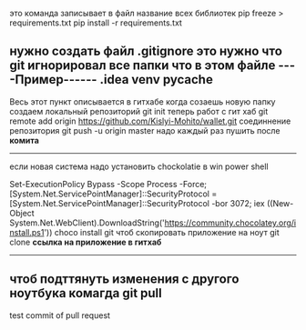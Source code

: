 это команда записывает в файл название всех библиотек
pip freeze > requirements.txt
pip install -r requirements.txt

нужно создать файл .gitignore это нужно что git игнорировал все папки что в этом файле
----Пример------
.idea
venv
__pycache__
----------------------------------------------------------------------------------------
Весь этот пункт описывается в гитхабе когда созаешь новую папку
создаем локальный репозиторий 
git init
теперь работ с гит хаб
git remote add origin https://github.com/Kislyi-Mohito/wallet.git соединнение репозитория
git push -u origin master надо каждый раз пушить после __комита__

----------------------------------------
если новая система
надо установить chockolatie
в win power shell

Set-ExecutionPolicy Bypass -Scope Process -Force; [System.Net.ServicePointManager]::SecurityProtocol = [System.Net.ServicePointManager]::SecurityProtocol -bor 3072; iex ((New-Object System.Net.WebClient).DownloadString('https://community.chocolatey.org/install.ps1'))
choco install git
чтоб скопировать приложение на ноут 
git clone __ссылка на приложение в гитхаб__
___________________________________________
чтоб подттянуть изменения с другого ноутбука комагда
git pull
---------------------------------------------------
test commit of pull request